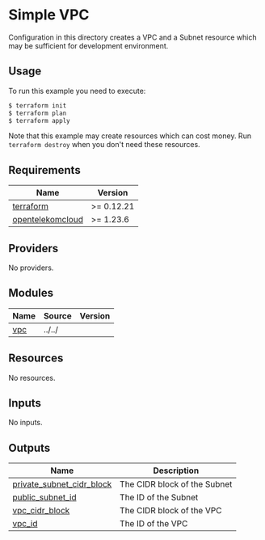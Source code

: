 # Simple VPC

Configuration in this directory creates a VPC and a Subnet resource which may be sufficient for development environment.

## Usage

To run this example you need to execute:

```bash
$ terraform init
$ terraform plan
$ terraform apply
```

Note that this example may create resources which can cost money. Run `terraform destroy` when you don't need these resources.

## Requirements

| Name                                                                                           | Version    |
| ---------------------------------------------------------------------------------------------- | ---------- |
| <a name="requirement_terraform"></a> [terraform](#requirement\_terraform)                      | >= 0.12.21 |
| <a name="requirement_opentelekomcloud"></a> [opentelekomcloud](#requirement\_opentelekomcloud) | >= 1.23.6  |

## Providers

No providers.

## Modules

| Name                                          | Source | Version |
| --------------------------------------------- | ------ | ------- |
| <a name="module_vpc"></a> [vpc](#module\_vpc) | ../../ |         |

## Resources

No resources.

## Inputs

No inputs.

## Outputs

| Name                                                                                                 | Description                  |
| ---------------------------------------------------------------------------------------------------- | ---------------------------- |
| <a name="output_subnet_cidr_block"></a> [private\_subnet\_cidr\_block](#output\_subnet\_cidr\_block) | The CIDR block of the Subnet |
| <a name="output_subnet_id"></a> [public\_subnet\_id](#output\_subnet\_id)                            | The ID of the Subnet         |
| <a name="output_vpc_cidr_block"></a> [vpc\_cidr\_block](#output\_vpc\_cidr\_block)                   | The CIDR block of the VPC    |
| <a name="output_vpc_id"></a> [vpc\_id](#output\_vpc\_id)                                             | The ID of the VPC            |
